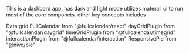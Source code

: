 This is a dashbord app, has dark and light mode
utilizes materail ui to run most of the core componets.
other key concepts includes 

Data grid 
FullCalendar from "@fullcalendar/react"
dayGridPlugin from "@fullcalendar/daygrid"
timeGridPlugin from "@fullcalendar/timegrid"
interactionPlugin from "@fullcalendar/interaction"
ResponsivePie  from "@nivo/pie"
